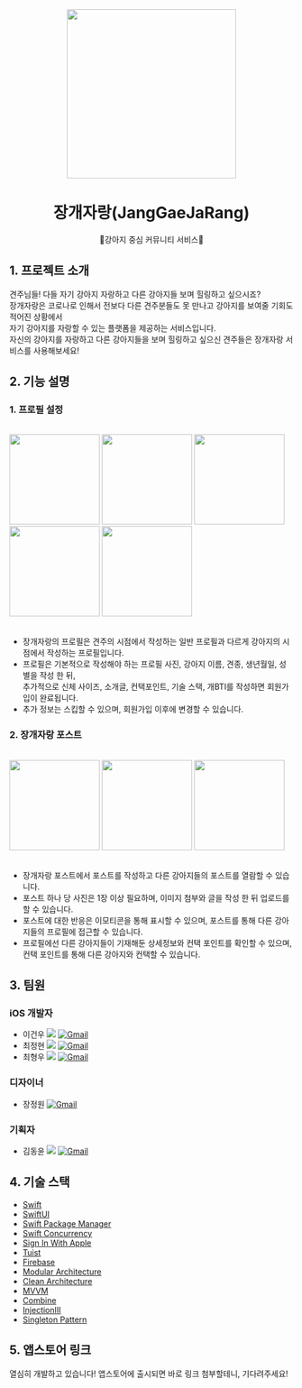 <div align="center"><img src="https://user-images.githubusercontent.com/105399791/184505074-3c43c172-075a-440e-bd42-8211da3ce252.png" width="300"></div>

# <div align="center">장개자랑(JangGaeJaRang)</div>
<div align="center">🐶강아지 중심 커뮤니티 서비스🐶</div>

## 1. 프로젝트 소개

견주님들! 다들 자기 강아지 자랑하고 다른 강아지들 보며 힐링하고 싶으시죠?<br>
장개자랑은 코로나로 인해서 전보다 다른 견주분들도 못 만나고 강아지를 보여줄 기회도 적어진 상황에서<br> 자기 강아지를 자랑할 수 있는 플랫폼을 제공하는 서비스입니다.<br>
자신의 강아지를 자랑하고 다른 강아지들을 보며 힐링하고 싶으신 견주들은 장개자랑 서비스를 사용해보세요!

## 2. 기능 설명
### 1. 프로필 설정

<br>
<div>
<img src="https://user-images.githubusercontent.com/105399791/184505808-e04f2f0b-80be-4fd9-8f9e-53cdbd614d95.png" width="160">
<img src="https://user-images.githubusercontent.com/105399791/184505809-a5ac5c68-8f03-46c8-b967-ee7e9745cdbe.png" width="160">
<img src="https://user-images.githubusercontent.com/105399791/184505811-36d94407-dc01-4c0a-8418-0cc2c75ab8ed.png" width="160">
<img src="https://user-images.githubusercontent.com/105399791/184505812-d7897512-ed5b-4f92-8c8c-c36e345c9d71.png" width="160">
<img src="https://user-images.githubusercontent.com/105399791/184505813-c6b3bdf8-3c64-4248-877b-d3507e1d2ab8.png" width="160">
</div>
<br>

* 장개자랑의 프로필은 견주의 시점에서 작성하는 일반 프로필과 다르게 강아지의 시점에서 작성하는 프로필입니다.
* 프로필은 기본적으로 작성해야 하는 프로필 사진, 강아지 이름, 견종, 생년월일, 성별을 작성 한 뒤,<br> 추가적으로 신체 사이즈, 소개글, 컨택포인트, 기술 스택, 개BTI를 작성하면 회원가입이 완료됩니다. 
* 추가 정보는 스킵할 수 있으며, 회원가입 이후에 변경할 수 있습니다.

### 2. 장개자랑 포스트

<br>
<div>
<img src="https://user-images.githubusercontent.com/105399791/184505815-16580369-f68d-4e79-a8d3-fb2e1a5e6177.png" width="160">
<img src="https://user-images.githubusercontent.com/105399791/184505816-d433276b-42fc-424f-be94-6786063de017.png" width="160">
<img src="https://user-images.githubusercontent.com/105399791/184505814-c82306e2-a28b-461f-9026-e06145ff24d5.png" width="160">
</div>
<br>

* 장개자랑 포스트에서 포스트를 작성하고 다른 강아지들의 포스트를 열람할 수 있습니다. 
* 포스트 하나 당 사진은 1장 이상 필요하며, 이미지 첨부와 글을 작성 한 뒤 업로드를 할 수 있습니다. 
* 포스트에 대한 반응은 이모티콘을 통해 표시할 수 있으며, 포스트를 통해 다른 강아지들의 프로필에 접근할 수 있습니다.
* 프로필에선 다른 강아지들이 기재해둔 상세정보와 컨택 포인트를 확인할 수 있으며,<br> 컨택 포인트를 통해 다른 강아지와 컨택할 수 있습니다.


## 3. 팀원
### iOS 개발자
* 이건우 <a href="https://github.com/2dubu" target="_blank"><img src="https://img.shields.io/badge/Github-181717?style=round-square&logo=Github&logoColor=white"/></a> [![Gmail](https://img.shields.io/badge/-Gmail-c14438?style=flat&logo=Gmail&logoColor=white)](mailto:2dubu.dev@gmail.com)
* 최정현 <a href="https://github.com/yangpa043" target="_blank"><img src="https://img.shields.io/badge/Github-181717?style=round-square&logo=Github&logoColor=white"/></a> [![Gmail](https://img.shields.io/badge/-Gmail-c14438?style=flat&logo=Gmail&logoColor=white)](mailto:yangpa043@gmail.com)
* 최형우 <a href="https://github.com/baekteun" target="_blank"><img src="https://img.shields.io/badge/Github-181717?style=round-square&logo=Github&logoColor=white"/></a> [![Gmail](https://img.shields.io/badge/-Gmail-c14438?style=flat&logo=Gmail&logoColor=white)](mailto:baegteun@gmail.com@gmail.com)

###  디자이너
* 장정원 [![Gmail](https://img.shields.io/badge/-Gmail-c14438?style=flat&logo=Gmail&logoColor=white)](mailto:gardenjang24@gmail.com)

### 기획자
* 김동윤 <a href="https://github.com/drew373" target="_blank"><img src="https://img.shields.io/badge/Github-181717?style=round-square&logo=Github&logoColor=white"/></a> [![Gmail](https://img.shields.io/badge/-Gmail-c14438?style=flat&logo=Gmail&logoColor=white)](mailto:373drew@gmail.com)



## 4. 기술 스택
* <a href="https://developer.apple.com/kr/swift/" target="_blank">Swift</a>
* <a href="https://developer.apple.com/kr/xcode/swiftui/" target="_blank">SwiftUI</a>
* <a href="https://www.swift.org/package-manager/" target="_blank">Swift Package Manager</a>
* <a href="https://docs.swift.org/swift-book/LanguageGuide/Concurrency.html" target="_blank">Swift Concurrency</a>
* <a href="https://developer.apple.com/kr/sign-in-with-apple/" target="_blank">Sign In With Apple</a>
* <a href="https://tuist.io/" target="_blank">Tuist</a>
* <a href="https://firebase.google.com/?hl=ko&gclid=Cj0KCQjwl92XBhC7ARIsAHLl9anl46AfPX8O4sJFiC50HrgzxRZScxbAi2jZkbry1JE15u19B3QciiUaAtfdEALw_wcB&gclsrc=aw.ds" target="_blank">Firebase</a>
* <a href="" target="_blank">Modular Architecture</a>
* <a href="https://blog.cleancoder.com/uncle-bob/images/2012-08-13-the-clean-architecture/CleanArchitecture.jpg" target="_blank">Clean Architecture</a>
* <a href="" target="_blank">MVVM</a>
* <a href="" target="_blank">Combine</a>
* <a href="" target="_blank">InjectionIII</a>
* <a href="" target="_blank">Singleton Pattern</a>

## 5. 앱스토어 링크
열심히 개발하고 있습니다! 앱스토어에 출시되면 바로 링크 첨부할테니, 기다려주세요!
